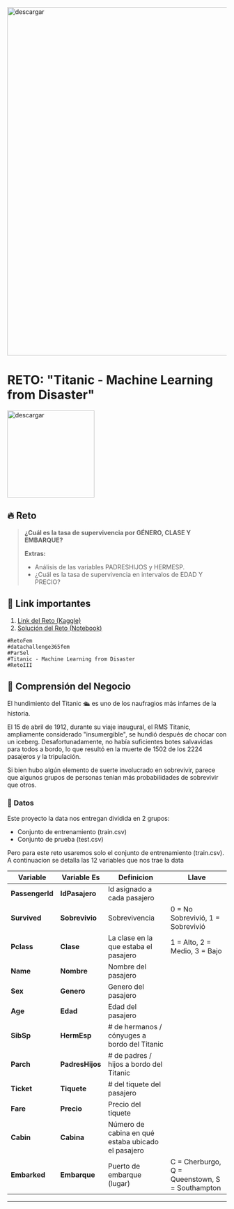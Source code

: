 <img src="https://i.ibb.co/DWSqtc1/Encabezado.png" alt="descargar" border="0" width=800px>

# **RETO: "Titanic - Machine Learning from Disaster"**

<img src="https://storage.googleapis.com/kaggle-competitions/kaggle/3136/logos/header.png" alt="descargar" border="0" height=200px>

## 🔥 **Reto**
> **¿Cuál es la tasa de supervivencia por GÉNERO, CLASE Y EMBARQUE?**
>
> **Extras:**
> - Análisis de las variables PADRESHIJOS y HERMESP.
> - ¿Cuál es la tasa de supervivencia en intervalos de EDAD Y PRECIO?

## 🔗 Link importantes
1. [Link del Reto (Kaggle)](https://www.kaggle.com/c/titanic/data)
2. [Solución del Reto (Notebook)](https://github.com/CristianAgredo/Reto-Titanic-Team-ParSel/blob/main/titanic_machine_learning_from_disaster.ipynb)

```
#RetoFem
#datachallenge365fem
#ParSel
#Titanic - Machine Learning from Disaster
#RetoIII
```

## 🔎 **Comprensión del Negocio** 

El hundimiento del Titanic 🛳️ es uno de los naufragios más infames de la historia.

El 15 de abril de 1912, durante su viaje inaugural, el RMS Titanic, ampliamente considerado "insumergible", se hundió después de chocar con un iceberg. Desafortunadamente, no había suficientes botes salvavidas para todos a bordo, lo que resultó en la muerte de 1502 de los 2224 pasajeros y la tripulación.

Si bien hubo algún elemento de suerte involucrado en sobrevivir, parece que algunos grupos de personas tenían más probabilidades de sobrevivir que otros.

### 📌 **Datos**
Este proyecto la data nos entregan dividida en 2 grupos: 
- Conjunto de entrenamiento (train.csv)
- Conjunto de prueba (test.csv)

Pero para este reto usaremos solo el conjunto de entrenamiento (train.csv).
A continuacion se detalla las 12 variables que nos trae la data


|Variable|Variable Es| Definicion  | Llave |
|--|--|--|--|
| **PassengerId**|**IdPasajero**|	Id asignado a cada pasajero	|
| **Survived**|**Sobrevivio**|	Sobrevivencia	| 0 = No Sobrevivió, 1 = Sobrevivió
| **Pclass**|**Clase**|	La clase en la que estaba el pasajero	| 1 = Alto, 2 = Medio, 3 = Bajo
| **Name**|**Nombre**|	Nombre del pasajero	|
| **Sex**|**Genero**|	Genero del pasajero	|
| **Age**|**Edad**|	Edad del pasajero | 
| **SibSp**|**HermEsp**|	# de hermanos / cónyuges a bordo del Titanic	|
| **Parch**|**PadresHijos**|	# de padres / hijos a bordo del Titanic	|
| **Ticket**|**Tiquete**|	# del tiquete del pasajero	|
| **Fare**|**Precio**|	Precio del tiquete	|
| **Cabin**|**Cabina**|	Número de cabina en qué estaba ubicado el pasajero	|
| **Embarked**|**Embarque**|	Puerto de embarque (lugar) |	C = Cherburgo, Q = Queenstown, S = Southampton


---





